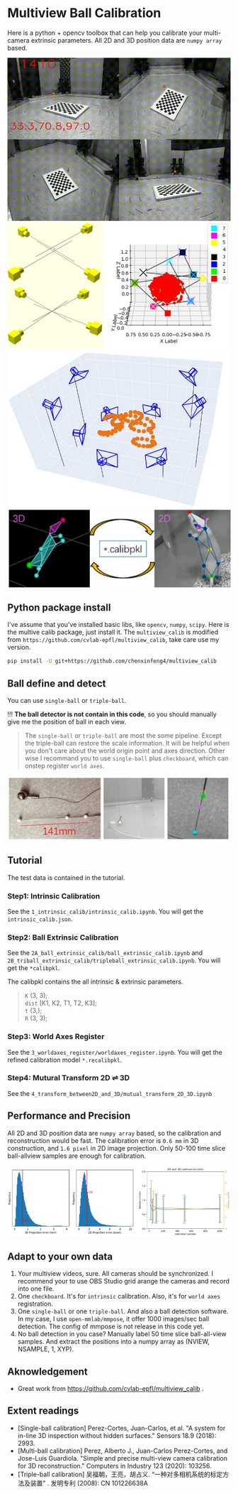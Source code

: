 # Multiview Ball Calibration
Here is a python + opencv toolbox that can help you calibrate your multi-camera extrinsic parameters. All 2D and 3D position data are `numpy array` based.

![ball move](src_images/ball_move.gif)
![bundle ajust](src_images/bundle_adjust.jpg)
![3D camera space](src_images/cameras_3d_show.jpg)
![transform](src_images/transform_2D_3D.jpg)



## Python package install
I've assume that you've installed basic libs, like `opencv`, `numpy`, `scipy`. Here is the multive calib package, just install it.
The `multiview_calib` is modified from `https://github.com/cvlab-epfl/multiview_calib`, take care use my version.
```bash
pip install -U git+https://github.com/chenxinfeng4/multiview_calib
```

## Ball define and detect
You can use `single-ball` or `triple-ball`. 

!!! **The ball detector is not contain in this code**, so you should manually give me the position of ball in each view. 

> The `single-ball` or `triple-ball` are most the some pipeline. Except the triple-ball can restore the scale information. It will be helpful when you don't care about the world origin point and axes direction. Other wise I recommand you to use `single-ball` plus `checkboard`, which can onstep register `world axes`.

![ball_define](src_images/ball_define.jpg)



## Tutorial
The test data is contained in the tutorial. 

### Step1: Intrinsic Calibration
See the `1_intrinsic_calib/intrinsic_calib.ipynb`. You will get the `intrinsic_calib.json`.

### Step2: Ball Extrinsic Calibration
See the `2A_ball_extrinsic_calib/ball_extrinsic_calib.ipynb` and `2B_triball_extrinsic_calib/tripleball_extrinsic_calib.ipynb`. You will get the `*calibpkl`.

The calibpkl contains the all intrinsic & extrinsic parameters. 
> `K` (3, 3);  
> `dist` [K1, K2, T1, T2, K3];  
> `t` (3,);  
> `R` (3, 3); 

### Step3: World Axes Register
See the `3_worldaxes_register/worldaxes_register.ipynb`. You will get the refined calibration model `*.recalibpkl`.

### Step4: Mutural Transform 2D ⇌ 3D
See the `4_transform_between2D_and_3D/mutual_transform_2D_3D.ipynb`


## Performance and Precision
All 2D and 3D position data are `numpy array` based, so the calibration and reconstruction would be fast.
The calibration error is `0.6 mm` in 3D construction, and `1.6 pixel` in 2D image projection. Only 50-100 time slice ball-allview samples are enough for calibration. 

![performance](src_images/performance.jpg)


## Adapt to your own data
1. Your multiview videos, sure. All cameras should be synchronized. I recommend your to use OBS Studio grid arange the cameras and record into one file.
2. One `checkboard`. It's for `intrinsic` calibration. Also, it's for `world axes` registration.
3. One `single-ball` or one `triple-ball`. And also a ball detection software. In my case, I use `open-mmlab/mmpose`, it offer 1000 images/sec ball detection. The config of mmpose is not release in this code yet.
4. No ball detection in you case? Manually label 50 time slice ball-all-view samples. And extract the positions into a numpy array as (NVIEW, NSAMPLE, 1, XYP).

## Aknowledgement
- Great work from https://github.com/cvlab-epfl/multiview_calib .

## Extent readings
- [Single-ball calibration] Perez-Cortes, Juan-Carlos, et al. "A system for in-line 3D inspection without hidden surfaces." Sensors 18.9 (2018): 2993.
- [Multi-ball calibration] Perez, Alberto J., Juan-Carlos Perez-Cortes, and Jose-Luis Guardiola. "Simple and precise multi-view camera calibration for 3D reconstruction." Computers in Industry 123 (2020): 103256.
- [Triple-ball calibration] 吴福朝，王亮，胡占义. “一种对多相机系统的标定方法及装置” . 发明专利 (2008): CN 101226638A
